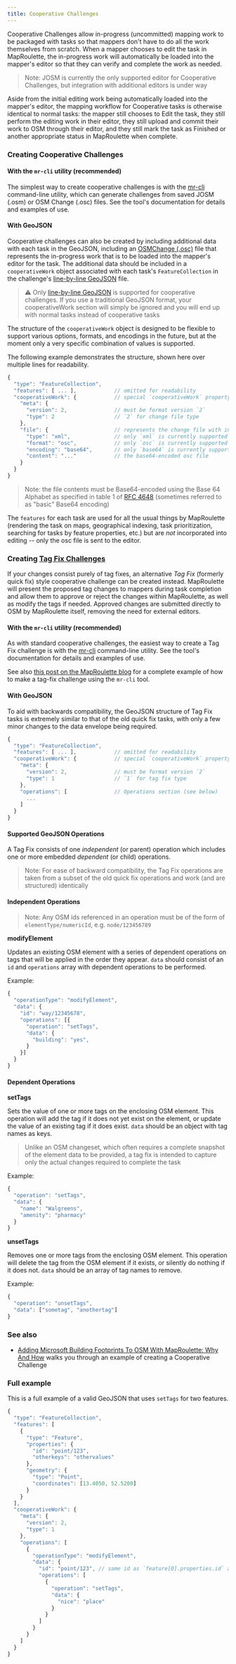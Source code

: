 ```yaml
---
title: Cooperative Challenges
---
```


Cooperative Challenges allow in-progress (uncommitted) mapping work to be packaged with tasks so that mappers don't have to do all the work themselves from scratch. When a mapper chooses to edit the task in MapRoulette, the in-progress work will automatically be loaded into the mapper's editor so that they can verify and complete the work as needed.

> Note: JOSM is currently the only supported editor for Cooperative Challenges, but integration with additional editors is under way

Aside from the initial editing work being automatically loaded into the mapper's editor, the mapping workflow for Cooperative tasks is otherwise identical to normal tasks: the mapper still chooses to Edit the task, they still perform the editing work in their editor, they still upload and commit their work to OSM through their editor, and they still mark the task as Finished or another appropriate status in MapRoulette when complete.

### Creating Cooperative Challenges

#### With the `mr-cli` utility (recommended)

The simplest way to create cooperative challenges is with the [mr-cli](https://www.npmjs.com/package/@maproulette/mr-cli) command-line utility, which can generate challenges from saved JOSM (.osm) or OSM Change (.osc) files. See the tool's documentation for details and examples of use.

#### With GeoJSON

Cooperative challenges can also be created by including additional data with each task in the GeoJSON, including an [OSMChange (.osc)](https://wiki.openstreetmap.org/wiki/OsmChange) file that represents the in-progress work that is to be loaded into the mapper's editor for the task. The additional data should be included in a `cooperativeWork` object associated with each task's `FeatureCollection` in the challenge's [line-by-line GeoJSON](/documentation/line-by-line-geojson/) file.

> :warning: Only [line-by-line GeoJSON](/documentation/line-by-line-geojson/) is supported for cooperative challenges. If you use a traditional GeoJSON format, your cooperativeWork section will simply be ignored and you will end up with normal tasks instead of cooperative tasks

The structure of the `cooperativeWork` object is designed to be flexible to support various options, formats, and encodings in the future, but at the moment only a very specific combination of values is supported.

The following example demonstrates the structure, shown here over multiple lines for readability.

```javascript
{
  "type": "FeatureCollection",
  "features": [ ... ],            // omitted for readability
  "cooperativeWork": {            // special `cooperativeWork` property
    "meta": {
      "version": 2,               // must be format version `2`
      "type": 2                   // `2` for change file type
    },
    "file": {                     // represents the change file with in-progress work
      "type": "xml",              // only `xml` is currently supported
      "format": "osc",            // only `osc` is currently supported
      "encoding": "base64",       // only `base64` is currently supported
      "content": "..."            // the base64-encoded osc file
    }
  }
}
```
<a id='creating-tag-fix-challenges'></a>
> Note: the file contents must be Base64-encoded using the Base 64 Alphabet as specified in table 1 of [RFC 4648](https://www.ietf.org/rfc/rfc4648.txt) (sometimes referred to as "basic" Base64 encoding)

The `features` for each task are used for all the usual things by MapRoulette (rendering the task on maps, geographical indexing, task prioritization, searching for tasks by feature properties, etc.) but are _not_ incorporated into editing -- only the osc file is sent to the editor.

### Creating [Tag Fix Challenges](https://learn.maproulette.org/en-us/documentation/tag-fix-challenges)

If your changes consist purely of tag fixes, an alternative _Tag Fix_ (formerly quick fix) style cooperative challenge can be created instead. MapRoulette will present the proposed tag changes to mappers during task completion and allow them to approve or reject the changes within MapRoulette, as well as modify the tags if needed. Approved changes are submitted directly to OSM by MapRoulette itself, removing the need for external editors.

#### With the `mr-cli` utility (recommended)

As with standard cooperative challenges, the easiest way to create a Tag Fix challenge is with the [mr-cli](https://www.npmjs.com/package/@maproulette/mr-cli) command-line utility. See the tool's documentation for details and examples of use.

See also [this post on the MapRoulette blog](https://blog.maproulette.org/2022/11/07/tutorial-tagging-parkingsurface-efficiently-with-a-maproulette-tag-fix-challenge/) for a complete example of how to make a tag-fix challenge using the `mr-cli` tool.

#### With GeoJSON

To aid with backwards compatibility, the GeoJSON structure of Tag Fix tasks is extremely similar to that of the old quick fix tasks, with only a few minor changes to the data envelope being required.

```javascript
{
  "type": "FeatureCollection",
  "features": [ ... ],            // omitted for readability
  "cooperativeWork": {            // special `cooperativeWork` property
    "meta": {
      "version": 2,               // must be format version `2`
      "type": 1                   // `1` for tag fix type
    },
    "operations": [               // Operations section (see below)
      ...
    ]
  }
}
```

#### Supported GeoJSON Operations

A Tag Fix consists of one _independent_ (or parent) operation which includes one or more embedded _dependent_ (or child) operations.

> Note: For ease of backward compatibility, the Tag Fix operations are taken from a subset of the old quick fix operations and work (and are structured) identically

#### Independent Operations

> Note: Any OSM ids referenced in an operation must be of the form of `elementType/numericId`, e.g. `node/123456789`

**modifyElement**

Updates an existing OSM element with a series of dependent operations on tags that will be applied in the order they appear. `data` should consist of an `id` and `operations` array with dependent operations to be performed.

Example:

```javascript
{
  "operationType": "modifyElement",
  "data": {
    "id": "way/12345678",
    "operations": [{
      "operation": "setTags",
      "data": {
        "building": "yes",
      }
    }]
  }
}
```

#### Dependent Operations

**setTags**

Sets the value of one or more tags on the enclosing OSM element. This operation will add the tag if it does not yet exist on the element, or update the value of an existing tag if it does exist. `data` should be an object with tag names as keys.

> Unlike an OSM changeset, which often requires a complete snapshot of the element data to be provided, a tag fix is intended to capture only the actual changes required to complete the task

Example:

```javascript
{
  "operation": "setTags",
  "data": {
    "name": "Walgreens",
    "amenity": "pharmacy"
  }
}
```

**unsetTags**

Removes one or more tags from the enclosing OSM element. This operation will
delete the tag from the OSM element if it exists, or silently do nothing if it
does not. `data` should be an array of tag names to remove.

Example:

```javascript
{
  "operation": "unsetTags",
  "data": ["sometag", "anothertag"]
}
```

### See also

* [Adding Microsoft Building Footprints To OSM With MapRoulette: Why And How](https://www.openstreetmap.org/user/mvexel/diary/399229) walks you through an example of creating a Cooperative Challenge

### Full example

This is a full example of a valid GeoJSON that uses `setTags` for two features.

```javascript
{
  "type": "FeatureCollection",
  "features": [
    {
      "type": "Feature",
      "properties": {
        "id": "point/123",
        "otherkeys": "othervalues"
      },
      "geometry": {
        "type": "Point",
        "coordinates": [13.4050, 52.5200]
      }
    }
  ],
  "cooperativeWork": {
    "meta": {
      "version": 2,
      "type": 1
    },
    "operations": [
      {
        "operationType": "modifyElement",
        "data": {
          "id": "point/123", // same id as `feature[0].properties.id` above
          "operations": [
            {
              "operation": "setTags",
              "data": {
                "nice": "place"
              }
            }
          ]
        }
      }
    ]
  }
}
```

